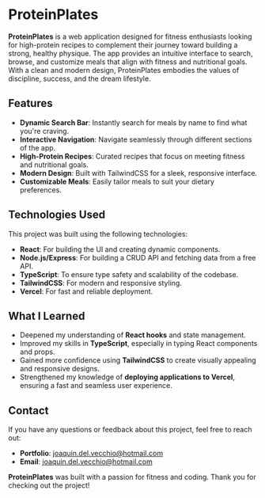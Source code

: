 # ProteinPlates

**ProteinPlates** is a web application designed for fitness enthusiasts looking for high-protein recipes to complement their journey toward building a strong, healthy physique. The app provides an intuitive interface to search, browse, and customize meals that align with fitness and nutritional goals. With a clean and modern design, ProteinPlates embodies the values of discipline, success, and the dream lifestyle.

## Features

- **Dynamic Search Bar**: Instantly search for meals by name to find what you're craving.
- **Interactive Navigation**: Navigate seamlessly through different sections of the app.
- **High-Protein Recipes**: Curated recipes that focus on meeting fitness and nutritional goals.
- **Modern Design**: Built with TailwindCSS for a sleek, responsive interface.
- **Customizable Meals**: Easily tailor meals to suit your dietary preferences.

## Technologies Used

This project was built using the following technologies:

- **React**: For building the UI and creating dynamic components.
- **Node.js/Express**: For building a CRUD API and fetching data from a free API.
- **TypeScript**: To ensure type safety and scalability of the codebase.
- **TailwindCSS**: For modern and responsive styling.
- **Vercel**: For fast and reliable deployment.

## What I Learned

- Deepened my understanding of **React hooks** and state management.
- Improved my skills in **TypeScript**, especially in typing React components and props.
- Gained more confidence using **TailwindCSS** to create visually appealing and responsive designs.
- Strengthened my knowledge of **deploying applications to Vercel**, ensuring a fast and seamless user experience.

## Contact

If you have any questions or feedback about this project, feel free to reach out:

- **Portfolio**: joaquin.del.vecchio@hotmail.com
- **Email**: joaquin.del.vecchio@hotmail.com

**ProteinPlates** was built with a passion for fitness and coding. Thank you for checking out the project!
